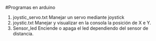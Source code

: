 #Programas en arduino
1. joystic_servo.txt Manejar un servo mediante joystick
2. joystic.txt Manejar y visualizar en la consola la posición de X e Y.
3. Sensor_led Enciende o apaga el led dependiendo del sensor de distancia.
